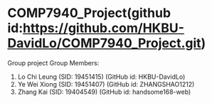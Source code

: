 # COMP7940_Project(github id:https://github.com/HKBU-DavidLo/COMP7940_Project.git)
Group project
Group Members:
1. Lo Chi Leung (SID: 19451415) (GitHub id: HKBU-DavidLo)
2. Ye Wei Xiong (SID: 19451407) (GitHub id: ZHANGSHAO1212)
3. Zhang Kai (SID: 19404549) (GitHub id: handsome168-web)
